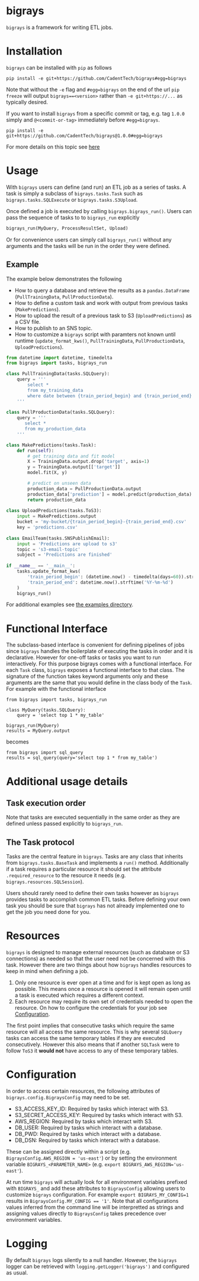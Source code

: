 # bigrays
`bigrays` is a framework for writing ETL jobs.

# Installation
`bigrays` can be installed with `pip` as follows

```shell
pip install -e git+https://github.com/CadentTech/bigrays#egg=bigrays
```

Note that without the `-e` flag and `#egg=bigrays` on the end of the url `pip freeze` will output `bigrays==<version>`
rather than `-e git+https://...` as typically desired.

If you want to install `bigrays` from a specific commit or tag, e.g. tag `1.0.0` simply and 
`@<commit-or-tag>` immediately before `#egg=bigrays`.

```shell
pip install -e git+https://github.com/CadentTech/bigrays@1.0.0#egg=bigrays
```

For more details on this topic see [here](https://codeinthehole.com/tips/using-pip-and-requirementstxt-to-install-from-the-head-of-a-github-branch/)

# Usage
With `bigrays` users can define (and run) an ETL job as a series of tasks. A task is simply a subclass
of `bigrays.tasks.Task` such as `bigrays.tasks.SQLExecute` or `bigrays.tasks.S3Upload`.

Once defined a job is executed by calling `bigrays.bigrays_run()`. Users can pass the sequence of tasks
to to `bigrays_run` explicitly

```python
bigrays_run(MyQuery, ProcessResultSet, Upload)
```

Or for convenience users can simply call `bigrays_run()` without any arguments and the tasks will be run
in the order they were defined.

## Example
The example below demonstrates the following
- How to query a database and retrieve the results as a `pandas.DataFrame` (`PullTrainingData`, `PullProductionData`).
- How to define a custom task and work with output from previous tasks (`MakePredictions`).
- How to upload the result of a previous task to S3 (`UploadPredictions`) as a CSV file.
- How to publish to an SNS topic.
- How to customize a `bigrays` script with paramters not known until runtime (`update_format_kws()`,
  `PullTrainingData`, `PullProductionData`, `UploadPredictions`).


```python
from datetime import datetime, timedelta
from bigrays import tasks, bigrays_run

class PullTrainingData(tasks.SQLQuery):
    query = '''
        select *
        from my_training_data
        where date between {train_period_begin} and {train_period_end}
    '''
    
class PullProductionData(tasks.SQLQuery):
    query = '''
       select *
       from my_production_data
    '''

class MakePredictions(tasks.Task):
    def run(self):
        # get training data and fit model
        X = TrainingData.output.drop('target', axis=1)
        y = TrainingData.output[['target']]
        model.fit(X, y)

        # predict on unseen data
        production_data = PullProductionData.output
        production_data['prediction'] = model.predict(production_data)
        return production_data
        
class UploadPredictions(tasks.ToS3):
    input = MakePredictions.output
    bucket = 'my-bucket/{train_period_begin}-{train_period_end}.csv'
    key = 'predictions.csv'
    
class EmailTeam(tasks.SNSPublishEmail):
    input = 'Predictions are upload to s3'
    topic = 's3-email-topic'
    subject = 'Predictions are finished'
    
if __name__ == '__main__':
    tasks.update_format_kws(
        'train_period_begin': (datetime.now() - timedelta(days=60)).strftime('%Y-%m-%d'),
        'train_period_end': datetime.now().strftime('%Y-%m-%d')
    )
    bigrays_run()
```

For additional examples see [the examples directory](./examples).

# Functional Interface

The subclass-based interface is convenient for defining pipelines of jobs since `bigrays` handles
the boilerplate of executing the tasks in order and it is declarative. However for one-off tasks
or tasks you want to run interactively. For this purpose bigrays comes with a functional interface.
For each `Task` class, `bigrays` exposes a functional interface to that class. The signature of the
function takes keyword arguments only and these arguments are the same that you would define in the
class body of the `Task`. For example with the functional interface

```
from bigrays import tasks, bigrays_run

class MyQuery(tasks.SQLQuery):
    query = 'select top 1 * my_table'
    
bigrays_run(MyQuery)
results = MyQuery.output
```

becomes

```
from bigrays import sql_query
results = sql_query(query='select top 1 * from my_table')
```

# Additional usage details

## Task execution order
Note that tasks are executed sequentially in the same order as they are defined unless passed explicitly
to `bigrays_run`.

## The Task protocol
Tasks are the central feature in `bigrays`. Tasks are any class that inherits from `bigrays.tasks.BaseTask`
and implements a `run()` method.
Additionally if a task requires a particular resource it should set the attribute `.required_resource`
to the resource it needs (e.g. `bigrays.resources.SQLSession`).

Users should rarely need to define their own tasks however as `bigrays` provides tasks to accomplish
common ETL tasks. Before defining your own task you should be sure that `bigrays` has not already
implemented one to get the job you need done for you.

# Resources
`bigrays` is designed to manage external resources (such as database or S3 connections) as
needed so that the user need not be concerned with this task. However there are two things
about how `bigrays` handles resources to keep in mind when defining a job.

1. Only one resource is ever open at a time and for is kept open as long as possible. This
   means once a resource is opened it will remain open until a task is executed which
   requires a different context.
2. Each resource may require its own set of credentials needed to open the resource. On how to
   configure the credentials for your job see [Configuration](Configuration).

The first point implies that consecutive tasks which require the same resource will all access
the same resource. This is why several `SQLQuery` tasks can access the same temporary tables
if they are executed consecutively. However this also means that if another `SQLTask` were to
follow `ToS3` it **would not** have access to any of these temporary tables.

# Configuration
In order to access certain resources, the following attributes of `bigrays.config.BigraysConfig`
may need to be set.

- S3_ACCESS_KEY_ID: Required by tasks which interact with S3.
- S3_SECRET_ACCESS_KEY: Required by tasks which interact with S3.
- AWS_REGION: Required by tasks which interact with S3.
- DB_USER:  Required by tasks which interact with a database.
- DB_PWD:  Required by tasks which interact with a database.
- DB_DSN:  Required by tasks which interact with a database.

These can be assigned directly within a script (e.g. `BigraysConfig.AWS_REGION = 'us-east'`)
or by setting the environment variable `BIGRAYS_<PARAMETER_NAME>` (e.g. `export BIGRAYS_AWS_REGION='us-east'`).

At run time `bigrays` will actually look for all environment variables prefixed with `BIGRAYS_` and
add these attributes to `BigraysConfig` allowing users to customize `bigrays` configuration. For example
`export BIGRAYS_MY_CONFIG=1` results in `BigraysConfig.MY_CONFIG == '1'`. Note that all configurations values
inferred from the command line will be interpretted as strings and assigning values directly to `BigraysConfig`
takes precedence over environment variables.

# Logging
By default `bigrays` logs silently to a null handler. However, the `bigrays` logger can be
retrieved with `logging.getLogger('bigrays')` and configured as usual.
